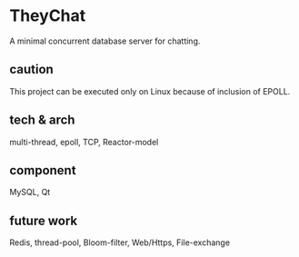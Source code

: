 # TheyChat
A minimal concurrent database server for chatting.
## caution
This project can be executed only on Linux because of inclusion of EPOLL.
## tech & arch
multi-thread, epoll, TCP, Reactor-model
## component
MySQL, Qt
## future work
Redis, thread-pool, Bloom-filter, Web/Https, File-exchange
